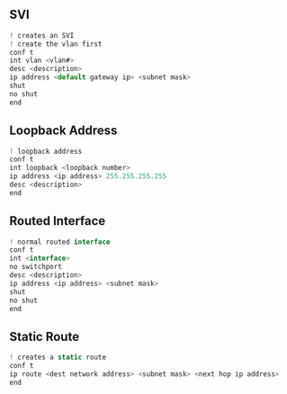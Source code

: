 
## SVI
```js
! creates an SVI
! create the vlan first
conf t
int vlan <vlan#>
desc <description>
ip address <default gateway ip> <subnet mask>
shut
no shut
end
```

## Loopback Address
```js
! loopback address
conf t
int loopback <loopback number>
ip address <ip address> 255.255.255.255
desc <description>
end
```

## Routed Interface
```js
! normal routed interface
conf t
int <interface>
no switchport
desc <description>
ip address <ip address> <subnet mask>
shut
no shut
end
```


## Static Route
```js
! creates a static route
conf t
ip route <dest network address> <subnet mask> <next hop ip address>
end
```





